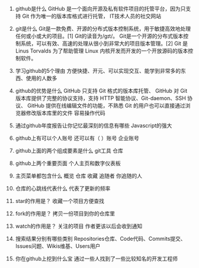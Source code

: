 1.	github是什么
GitHub 是一个面向开源及私有软件项目的托管平台，因为只支持 Git 作为唯一的版本库格式进行托管，
IT技术人员的社交网站
2.	git是什么
Git是一款免费、开源的分布式版本控制系统，用于敏捷高效地处理任何或小或大的项目。[1]  Git的读音为/gɪt/。
Git是一个开源的分布式版本控制系统，可以有效、高速的处理从很小到非常大的项目版本管理。[2]  Git 是 Linus Torvalds 为了帮助管理 Linux 内核开发而开发的一个开放源码的版本控制软件。

3.	学习github的5个理由
方便快捷、开元、可以实现交互、能学到非常多的东西、使用的人数多
4.	github的优势是什么
GitHub 只支持 Git 格式的版本库托管、
GitHub 对 Git 版本库提供了完整的协议支持，支持 HTTP 智能协议、Git-daemon、SSH 协议、
GitHub 提供在线编辑文件的功能，不熟悉 Git 的用户也可以直接通过浏览器修改版本库里的文件
容易操作代码
5.	通过github年度报告让你记忆最深刻的信息有哪些
Javascript的强大
6.	github上有可以个人账号 还可以有（ ）账号
企业账号
7.	github上面的两个组成要素是什么
git工具 仓库
8.	github上两个重要页面
个人主页和数字仪表板
9.	主页菜单都包含什么
概览 仓库 收藏 追随者 你追随的人
10.	仓库的心跳线代表什么
代表了更新的频率
11.	star的作用是？
收藏一个项目方便查找 
12.	fork的作用是？
拷贝一份项目到你的仓库里
13.	watch的作用是？
关注的项目 作者更该以后会收到通知
14.	搜索结果分别有哪些类别
Repositories仓库、Code代码、Commits提交、Issues问题、Wikis维基、Users用户
15.	你在github上挖到什么宝
通过一些人找到了一些比较知名的开发工程师
